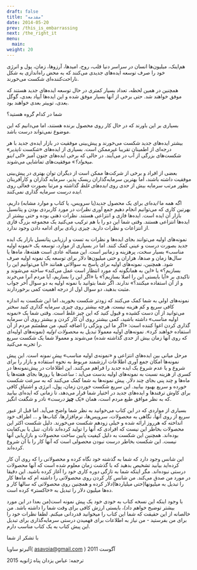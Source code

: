 ```yaml
---
draft: false
title: "مقدمه"
date: 2014-05-20
prev: /this_is_embarrassing
next: /the_right_it
menu:
  main:
weight: 20
---
```


هم‌اینک، میلیون‌ها انسان در سراسر دنیا قلب، روح، امیدها، آرزوها، زمان، پول و انرژی خود را صرف توسعه ایده‌های جدیدی می‌کنند که به محض راه‌اندازی به شکل ناراحت‌کننده‌ای شکست می‌خورند.

همچنین در همین لحظه، تعداد بسیار کمتری در حال توسعه ایده‌های جدید هستند که موفق خواهند شد. حتی برخی از آنها بسیار موفق شده و این ایده‌ها آیپاد بعدی، گوگل بعدی، توییتر بعدی خواهند بود.

شما در کدام گروه هستید؟

بسیاری بر این باورند که در حال کار روی محصول برنده هستند، اما می‌دانیم که این موضوع نمی‌تواند درست باشد.

بیشتر ایده‌های جدید شکست می‌خورند و پیش‌بینی موفقیت در بازار ایده‌ی جدید با هر درجه‌ای از اطمینان تقریبا غیرممکن است. بسیاری از ایده‌های «_شکست ناپذیر_» شکست‌های بزرگی از آب در می‌آیند. در حالی که برخی ایده‌های جنون آمیز «_کی اینو میخواد؟_» موفقیت‌های تماشایی می‌شوند.

بعضی از افراد و برخی از شرکت‌ها ممکن است از دیگران توان بهتری در پیش‌بینی موفقیت داشته باشند، اما بهترین سرمایه‌گذاران ریسک پذیر، سرمایه گذاران و کارآفرینان بطور مرتب سرمایه بیش از حدی روی _ایده‌های غلط_ گذاشته و مرتبا بصورت فعالی روی _ایده درست_ سرمایه گذاری نمی‌کنند.

اگه همه ما _ایده‌ای_ برای یک محصول جدید(یا سرویس، یا کتاب و موارد مشابه) داریم، بهرتین کاری که می‌توانیم انجام دهیم جمع آوری _نظرات_ در مورد کاربردی بودن و پتانسیل بازار آن ایده است. ایده‌ها فازی و انتزاعی هستند. نظرات ذهنی بوده و حتی بیشتر از ایده‌ها انتزاعی هستند. وقتی شما این دو را با هم ترکیب می‌کنید یک مجموعه بزرگ فازی از انتزاعات و نظرات دارید. چیزی زیادی برای ادامه دادن وجود ندارد.

نمونه‌های اولیه می‌توانند بجای ایده‌ها و نظرات به تست و ارزیابی پتانسیل بازار یک ایده جدید بصورت درست و عینی کمک کنند. اما در بسیاری از موارد، توسعه یک «نمونه اولیه مناسب» بسیار سخت، پرهزینه و زمانبر است. این مساله عادی است هفته‌ها، ماه‌ها یا سال‌ها زمان و صدها، هزاران و حتی میلیون‌ها دلار برای توسعه یک نمونه اولیه صرف شود. همچنین، نمونه‌های اولیه برای پاسخ به سوالاتی همانند «آیا می‌توانیم این را بسازیم؟» یا «این به همانگونه که مورد انتظار است عمل می‌کند» ساخته می‌شوند و تاکیدی بر «آیا بایستی این را اصلا بسازیم؟»  یا «اگر این را بسازیم، آیا مردم آنرا می‌خرند و از آن استفاده میکنند؟» ندارند. اگر شما بتوانید با نمونه اولیه به دو سوال آخر جواب مثبت بدهید، دو سوال اول از درجه اهمیت کمی برخوردارند.

نمونه‌های اولی به شما کمک می‌کنند که زودتر شکست بخورید، اما این شکست به اندازه کافی سریع و کم هزینه نیست. هرچه بیشتر روی چیزی سرمایه گذاری کنید سختر می‌توانید از آن دست کشیده و قبول کنید که این چیز غلط است. وقتی شما یک «نمونه اولیه مناسب» داشته باشید، کمی بیشتر روی آن کار کردن و بیشتر روی آن سرمایه گذاری کردن اغوا کننده است: «اگر ما این ویژگی را اضافه کنیم، من مطمئنم مردم از آن استفاده خواهند کرد». نمونه‌های اولیه معمولا تبدیل به _محصولات اولیه_ (نمونه‌های اولیه‌ای که روی آنها زمان بیش از حدی گذاشته شده) می‌شوند و معمولا شما یک شکست سریع را تجربه می‌کنید.

مرحل میانی بین ایده‌های انتزاعی و «نمونه‌‌ی اولیه مناسب» _پیش نمونه_ است. این پیش نمونه‌ها امکان جمع آوری اطلاعات ارزشمند مربوط به نحوه استفاده و بازار را برای شروع و یا عدم شروع یک ایده جدید را فراهم می‌کنند. این اطلاعات در پیش‌نمونه‌ها در کسری از هزینه نسبت به نمونه‌های اولیه بدست می‌آید : ساعت‌ها یا روزها بجای هفته‌ها یا ماه‌ها و چند پنی بجای چند دلار. پیش نمونه‌ها به شما کمک می‌کنند که به سرعت شکست خورده و سریع بهبود بیابید. این سریع شکست خوردن زمان، پول، انرژی و اشتیاق کافی برای کاوش ترفند‌ها و ایده‌های جدید در اختیار شما قرار می‌دهد، تا زمانی که ایده‌ای بیابید که به نظر موافق طبع مردم است، همان «_یک_ **چیز** _درست_» نادر و شگفت انگیز.

بسیاری از مواردی که در این کتاب می‌خوانید به نظر شما واضح می‌آید. اما قبل از عبور سریع از روی آنها، نگاهی به محصولات، سرویس‌ها، نرم‌افزارها، کتاب‌ها و ... اطراف خود انداخته که هرروز ارائه شده و خیلی زودهم شکست می‌خورند. دلیل شکست اکثر این محصولات بخاطر این نیست که افرادی که آنها را تولید کرده‌اند نادان، تنبل یا بی‌کفایت بوده‌اند. همچنین این شکست به دلیل کیفیت پایین ساخت محصولات و بازاریابی آنها نیست. این شکست بخاطر درست نبودن محصولی است که آنها کار را با آن شروع کرده‌اند. 

این شانس وجود دارد که شما به گذشته خود نگاه کرده و محصولاتی را که روی آن کار کرده‌اید بیابید تشخیص بدهید که با گذشت زمان معلوم شده است که آنها محصولات درستی نبوده‌اند. مگر اینکه شما به تازگی دوره کاری خود را آغاز کرده باشید. این دقیقا در مورد من صدق می‌کند. من شانس کار کردن روی محصولاتی را داشته ام که ماه‌ها کار را تبدیل به میلیونها(حتی میلیاردها)دلار کرده و همچنین روی محصولاتی  که سالها کار و ده‌ها میلیون دلار را تبدیل به «خاکستر» کرده است.

با وجود اینکه این نسخه کتاب به خودی خود یک پیش نمونه است(من بعدا در این مورد بیشتر توضیح خواهم داد)، بایستی ارزش کافی برای وقت شما را داشته باشد. من خالصانه از این حقیقت که شما این کتاب را میخوانید قدردانی میکنم. لطفا نظرات خود را برای من بفرستید - من نیاز به اطلاعات برای فهمیدن درستی سرمایه‌گذاری برای تبدیل این پیش کتاب به یک کتاب مناسب دارم.

با تشکر از شما

آلبرتو ساویا( asavoia@gmail.com )
آگوست 2011

ترجمه: عباس یزدان پناه
ژانویه 2015


